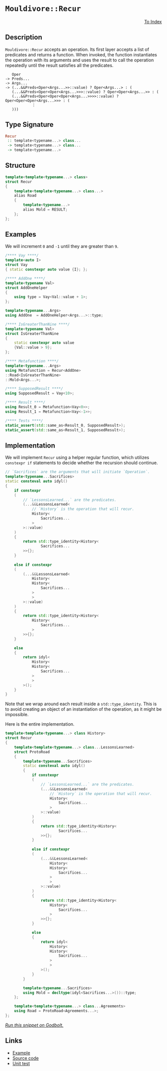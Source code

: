 <!-- Copyright 2024 Feng Mofan
SPDX-License-Identifier: Apache-2.0 -->

# `Mouldivore::Recur`

<p style='text-align: right;'><a href="../../../facilities/metafunctions.md#mouldivore-recur">To Index</a></p>

## Description

`Mouldivore::Recur` accepts an operation.
Its first layer accepts a list of predicates and returns a function.
When invoked, the function instantiates the operation with its arguments and uses the result to call the operation repeatedly until the result satisfies all the predicates.

<pre><code>   Oper
-> Preds...
-> Args...
-> (...&&Preds&lt;Oper&lt;Args...&gt;&gt;::value) ? Oper&lt;Args...&gt; : (
   (...&&Preds&lt;Oper&lt;Oper&lt;Args...&gt;&gt;&gt;::value) ? Oper&lt;Oper&lt;Args...&gt;&gt; : (
   (...&&Preds&lt;Oper&lt;Oper&lt;Oper&lt;Args...&gt;&gt;&gt;&gt;::value) ? Oper&lt;Oper&lt;Oper&lt;Args...&gt;&gt;&gt; : (
            &vellip;
   )))</code></pre>

## Type Signature

```Haskell
Recur
 :: template<typename...> class...
 -> template<typename...> class...
 -> template<typename...>
```

## Structure

```C++
template<template<typename...> class>
struct Recur
{
    template<template<typename...> class...>
    alias Road
    {
        template<typename...>
        alias Mold = RESULT;
    };
};
```

## Examples

We will increment `0` and `-1` until they are greater than `9`.

```C++
/**** Vay ****/
template<auto I>
struct Vay
{ static constexpr auto value {I}; };

/**** AddOne ****/
template<typename Val>
struct AddOneHelper
{
    using type = Vay<Val::value + 1>;
};

template<typename...Args>
using AddOne  = AddOneHelper<Args...>::type;

/**** IsGreaterThanNine ****/
template<typename Val>
struct IsGreaterThanNine
{
    static constexpr auto value
    {Val::value > 9};
};

/**** Metafunction ****/
template<typename...Args>
using Metafunction = Recur<AddOne>
::Road<IsGreaterThanNine>
::Mold<Args...>;

/**** SupposedResult ****/
using SupposedResult = Vay<10>;

/**** Result ****/
using Result_0 = Metafunction<Vay<0>>;
using Result_1 = Metafunction<Vay<-1>>;

/**** Tests ****/
static_assert(std::same_as<Result_0, SupposedResult>);
static_assert(std::same_as<Result_1, SupposedResult>);
```

## Implementation

We will implement `Recur` using a helper regular function, which utilizes `constexpr if` statements to decide whether the recursion should continue.

```C++
// `Sacrifices` are the arguments that will initiate `Operation`.
template<typename...Sacrifices>
static consteval auto idyl()
{
    if constexpr 
    (
        // `LessonsLearned...` are the predicates.
        (...&&LessonsLearned<
            // `History` is the operation that will recur.
            History<
                Sacrifices...
            >
        >::value)
    )
    {
        return std::type_identity<History<
                Sacrifices...
        >>{};
    }
    
    else if constexpr 
    (
        (...&&LessonsLearned<
            History<
            History<
                Sacrifices...
            >
            >
        >::value)
    )
    {
        return std::type_identity<History<
            History<
                Sacrifices...
            >
        >>{};
    }

    else
    {
        return idyl<
            History<
            History<
                Sacrifices...
            >
            >
        >();
    }
}
```

Note that we wrap around each result inside a `std::type_identity`.
This is to avoid creating an object of an instantiation of the operation, as it might be impossible.

Here is the entire implementation.

```C++
template<template<typename...> class History>
struct Recur
{
    template<template<typename...> class...LessonsLearned>
    struct ProtoRoad
    {
        template<typename...Sacrifices>
        static consteval auto idyl()
        {
            if constexpr 
            (
                // `LessonsLearned...` are the predicates.
                (...&&LessonsLearned<
                    // `History` is the operation that will recur.
                    History<
                        Sacrifices...
                    >
                >::value)
            )
            {
                return std::type_identity<History<
                        Sacrifices...
                >>{};
            }
            
            else if constexpr 
            (
                (...&&LessonsLearned<
                    History<
                    History<
                        Sacrifices...
                    >
                    >
                >::value)
            )
            {
                return std::type_identity<History<
                    History<
                        Sacrifices...
                    >
                >>{};
            }

            else
            {
                return idyl<
                    History<
                    History<
                        Sacrifices...
                    >
                    >
                >();
            }
        }

        template<typename...Sacrifices>
        using Mold = decltype(idyl<Sacrifices...>())::type;
    };

    template<template<typename...> class...Agreements>
    using Road = ProtoRoad<Agreements...>;
};
```

[*Run this snippet on Godbolt.*](https://godbolt.org/#z:OYLghAFBqd5QCxAYwPYBMCmBRdBLAF1QCcAaPECAMzwBtMA7AQwFtMQByARg9KtQYEAysib0QXACx8BBAKoBnTAAUAHpwAMvAFYTStJg1DIApACYAQuYukl9ZATwDKjdAGFUtAK4sGe1wAyeAyYAHI%2BAEaYxBJcAJykAA6oCoRODB7evnrJqY4CQSHhLFExXPG2mPb5DEIETMQEmT5%2BXJXV6XUNBIVhkdGxCQr1jc3ZbcPdvcWlgwCUtqhexMjsHAD0AFTbO7t7%2B5vrJhoAgls7ANQAIpiJrozIeJgKF7tHp%2BcHX3vvJ8d/ZgAzMFkN4sBcTIC3AQAJ53AD6BGITEICkh2H%2B/0%2B3xx21%2B2IuAEkWIl6GxBEwaq8dvjcXTDpjTgRMCSDMzIdCWaTKZgObC7sw2AA6EXoi6gpgKF4ACTwwxIMPR/2GxC8DguACVMMhlpiAOxWU4XY0XZmsnl8rls3lQ/mMViYEVCsUSqVOgLPBQCBQehohdBKo0mlVqggXZTEVBEDWoJgBoPGkwG/4m1Omq0W21w%2B3CkVCJjIYh4GirNGAjEJtOTRzIcXe5kANzEFyYXiIFzw6BhtAgcxTacTycrA%2BNxbrDGGmFUiWIEOHI4g/ZHI/W6whADYNB6pd7fcR/U6TJuW8RMKaEGeZ5h8KJmQpnfPl8aIIezOvzOvt16J3v/Ryl0%2By6rhuGiyvKxCKsecrnmeqB3MiVIEAglIXAA7nQtAXKeOrEA%2BJyAYBYFEBB/6PgRA75oWxZ4KWh5keRgb4eRJroiAIBNt4mB9vRJrcUxgFJoa/HMaeBDLAwFzDOgbF2vCnaMI4sIckRCqkcJzEjpRRYls8dHqQRSrloJSZXJCQkMXqpk8Ym1kXFUSgdlQ46TtOs4Acui62amL6im%2BH5frumB%2BteakaQOKkkVC7lhRFipRV5BFadRtGiglA6MWFaYZWFrHsWIXhcdFA58RZ5lhaJ4mSQQ0kgLJ8mCIQcVuLFoWZSaLXxfpbUXElOn3qlXXMdlGmGRiyaWWZRVZRNpxTam9m8rZxlpVhmBifuHZdrQrXdR1bhzQRe0HRpvU0bpA3dYmRkramw1DeWvaTUtM2DSZjKDWa3LslmAoOk6p2lndqZeKkRgXAAsp46AQoCVwXFgoJ2hAnbdhyAPnc6D1zHMMnZk9wlvYCQkAZ91qWua33QtmgqOqK5bigYboiicwCniyCllhWwkg8EwCarG0OQnDEZRqgMZxhyLNs%2BSBD9ZjGJE/qpmK7NHz0m8WK7Bc2CqKwpJnhravq3i73mMCDCgl44IcmgFu3LLjGa5cABqTAwtSJtMhmlOtu2hKMSG6qu4qs0GlVlI0c5zKuS2baoBcHEFRCBr%2BxNRPJ8rxNG9sFwnOg6AAPIhB7DJexTNpU79bAXK723XScgdhnnhchNKVTwfqZXGjzYN2jDcPBxytdsYnZ7WBcXCGcTadZycpOZpXOa00KJzEMAnP/D3fPN0XZ797n%2Be723tAd1Cq/r4e5a43c%2BNOznhIKAA4qePLEAAKshDChMEBs0v88%2BUztDTGuYgA5IlDESJ%2BL9mTv0/t/EIncALVkjrbFyM5Y7tlHgBQSw88qcRhtgC4cRCbT0zu9Ak4M1pMCoF4C2VJDZz29hXIBf1mZrw3qcLeEMqE0LoekfeWocKS0Pgg%2BubFxYBihA/Z%2BQUYEf0MPAm0XM2KQ1oJItw585ZT3IVrIQXhEi5GvFqBQXhaBhgYVwvRBiUhGOeKYsMQsQFNS4BobRqszha2MfYkuvwuFeLMfCDQ%2B9KH1F4Q4dIQ83YclcUZWJQk/F2ICVwYJPDaHhIEJEpqABaSesSFazwJG/Z4ssfHKnqDWeEkolCNAgFJNiCgHSVLLG4fxBBAmkB6vowx6BWnoj7CrBu5SaJNOqQQWp1V6mNMlByVp8I2idOsUoHpiSCB9PxhwBYtBOAAFZeB%2BA4FoUgqBOD7UsOPL0yxVgQiBDwUgBBNAbIWAAaxANsyQQoNAAA4zBmDiHELg2yvmfK4HqPU0gtkcEkLwFgEgNAaFIPsw5xyOC8AUCAeF9yDkbNIHAWAMBEAgCWAQRIbZyCUDQCSOg0RQgOk4KoT564snrkkBcYAyBaxSCFGYXg15CAkE7HofgggRBiHYFIGQghFAqHUFi0gug2ioWRIkTgPBNk7L2Q8o5nAC5thJWGVATl6WMuZay9lE93lmAuBADwlL6BuRuXMXgmKtALAgEgCliQqVkAoBAD1XqQDACkGYPgdAYFoogBETVERggNBhCq3g0bmAQQLhEbQ2pMW3IpTLIutA42yqwBELwwA3BiFoGi7gvAsAsEMMAcQ%2Ba8DYUcA2Z4mqpzajbGsW5wRmQQsObQPAERkQQQ8FgTVSI8AworaQZtxAIg2JuNWow/ajAPIWFQAw69nZPFQgXAU8aJXCFEOIcVQr5BKDUJq%2BV%2Bga0oGsNYfQA60WQAWHBGo5aslSSFqYM5lgzBIpnUWLAT7eztHTekFwDB3CeBaP4SD0x%2BhlCSCkNIAgxitCQ3kdI8GSgDAmFUMDAguijGg%2BMUD6TagjB6D/GYuHbCUbQ3oSYjRsOzC4AsC5KwxVqo4LshFmrkUXCNUyllbKOUWqtbgPl9rARsadauhYF44wDBAy8yQgIhRxEBGCjQkgzCSE3BobZ64EgQqhaQGFMmhTri4OuT5cRgXrjeQCzT64%2BOyuRai9FdzV04vxW6wlurSU%2Br9XamlbBOANBYA2PUWSmAMxrRPOIQouAfJ5fgYiAq2inpFce6Qp6pUXtlboYNiqmDKordx3jiLeDIp1cStsFwDWCYZcJ%2BLYN4jJY%2BVam1nq7XXMBGYR13msWuvdagW10QyW%2BvG71gYEojDxBcSGsx0Rw2RtlYm2N%2B7NvJtTem/dWaFI5rzYcgtRaS20DLfuqtNa62nYbWB5t5bDltp1Myfd3aqiav7YO2NI61iHPHZO25M651KAXbd3mPn11ME3du3djB93ZaPWKvLsgCsysOcV69K7v1WEsA%2BiIwGX2JDfZwD91Uv13t/f%2B6IgGW3PrIzUCDUGsjocCNRhDORkM1AY20XIKGGAsdo3YAjFHuh86Z50SjwvENMaaCR9D8vZcSHY0sTjqv9Dqrc0izgzXjUsvm3zDrKWgkQEk8RfrsnhsuoU0FLAMQQOmehSAQESWdN6m2XEUFgJdP6ckG0arWqUW2C8867FuKCVEr1VNkL1LaUcEiyalgCgGy1gbB160ww0tScywenLqOD0Y8va70gpXyuqq1zxjV7ntWBf1Ya5Pqf0%2BZ55MMbrM2vX9cBEN8Po2UCd7tbHwfAw08GPhBnuI8Is9tNUMy5bYbKDrcOTtvNtzV8prTQ4A743s0MFzZqs7xbS3ltuTdpdAPK0PfCU91tqh23vanZ93tvAftDphP9sdRZge8FB/OlkkOK6I2fAG6CgW6mAO6e6U6yOoqEgaOkq56mOOgpeBguO1ONgP2xORypO6Q5a6wdSeO1gf6NWAG8kWBou5GLOkuHORQXO/OPO6QkuAuNQKueGHQhG9GiujG%2BG5GRGVGtBOGcunBbOjGMunOghmuHGqwmuEKVW/Geuc%2BLKKeaeCcred4YY5u6WJAVuve8mpAimDulA3GZmMKvyQogIgI2ygKAecKFheotmOuNWnAnmGKehqm2yGmIKeocKnykg/yXA3yb4VegINeuuIefe3G3KjhwecmI2CwM6qQzgkgQAA%3D%3D%3D)

## Links

- [Example](../../../code/facilities/metafunctions/mouldivore/recur/implementation.hpp)
- [Source code](../../../../conceptrodon/descend/mouldivore/recur.hpp)
- [Unit test](../../../../tests/unit/metafunctions/mouldivore/recur.test.hpp)
